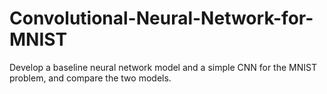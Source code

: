 # Convolutional-Neural-Network-for-MNIST
Develop a baseline neural network model and a simple CNN for the MNIST problem, and compare the two models.
